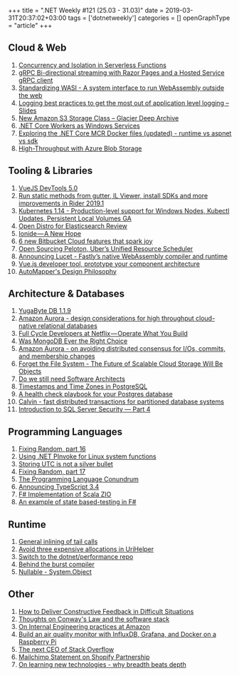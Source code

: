 +++
title = ".NET Weekly #121 (25.03 - 31.03)"
date = 2019-03-31T20:37:02+03:00
tags = ['dotnetweekly']
categories = []
openGraphType = "article"
+++

## Cloud & Web

1. [Concurrency and Isolation in Serverless Functions](https://blog.binaris.com/concurrency-and-isolation-in-serverless-functions/)
1. [gRPC Bi-directional streaming with Razor Pages and a Hosted Service gRPC client](https://damienbod.com/2019/03/25/grpc-bi-directional-streaming-with-razor-pages-and-a-hosted-service-grpc-client/)
1. [Standardizing WASI - A system interface to run WebAssembly outside the web](https://hacks.mozilla.org/2019/03/standardizing-wasi-a-webassembly-system-interface/)
1. [Logging best practices to get the most out of application level logging – Slides](https://geshan.com.np/blog/2019/03/follow-these-logging-best-practices-to-get-the-most-out-of-application-level-logging-slides/)
1. [New Amazon S3 Storage Class – Glacier Deep Archive](https://aws.amazon.com/blogs/aws/new-amazon-s3-storage-class-glacier-deep-archive/)
1. [.NET Core Workers as Windows Services](https://devblogs.microsoft.com/aspnet/net-core-workers-as-windows-services/)
1. [Exploring the .NET Core MCR Docker files (updated) - runtime vs aspnet vs sdk](https://andrewlock.net/exploring-the-net-core-mcr-docker-files-runtime-vs-aspnet-vs-sdk/)
1. [High-Throughput with Azure Blob Storage](https://azure.microsoft.com/en-us/blog/high-throughput-with-azure-blob-storage/)

<!--more-->

## Tooling & Libraries

1. [VueJS DevTools 5.0](https://github.com/vuejs/vue-devtools/releases/tag/v5.0.0)
1. [Run static methods from gutter, IL Viewer, install SDKs and more improvements in Rider 2019.1](https://blog.jetbrains.com/dotnet/2019/03/26/run-static-methods-gutter-il-viewer-install-sdks-improvements-rider-2019-1/)
1. [Kubernetes 1.14 - Production-level support for Windows Nodes, Kubectl Updates, Persistent Local Volumes GA](https://kubernetes.io/blog/2019/03/25/kubernetes-1-14-release-announcement/)
1. [Open Distro for Elasticsearch Review](https://sematext.com/blog/open-distro-elasticsearch-review/)
1. [Ionide — A New Hope](https://medium.com/lambda-factory/ionide-a-new-hope-a8b5ccac33ac)
1. [6 new Bitbucket Cloud features that spark joy](https://bitbucket.org/blog/6-new-bitbucket-cloud-features-that-spark-joy)
1. [Open Sourcing Peloton, Uber’s Unified Resource Scheduler](https://eng.uber.com/open-sourcing-peloton/)
1. [Announcing Lucet - Fastly’s native WebAssembly compiler and runtime](https://www.fastly.com/blog/announcing-lucet-fastly-native-webassembly-compiler-runtime)
1. [Vue.js developer tool, prototype your component architecture](https://prevue.io/)
1. [AutoMapper's Design Philosophy](https://jimmybogard.com/automappers-design-philosophy/)

## Architecture & Databases

1. [YugaByte DB 1.1.9](https://jepsen.io/analyses/yugabyte-db-1.1.9)
1. [Amazon Aurora - design considerations for high throughput cloud-native relational databases](https://blog.acolyer.org/2019/03/25/amazon-aurora-design-considerations-for-high-throughput-cloud-native-relational-databases/)
1. [Full Cycle Developers at Netflix — Operate What You Build](https://medium.com/netflix-techblog/full-cycle-developers-at-netflix-a08c31f83249)
1. [Was MongoDB Ever the Right Choice](https://www.simplethread.com/was-mongodb-ever-the-right-choice/)
1. [Amazon Aurora - on avoiding distributed consensus for I/Os, commits, and membership changes](https://blog.acolyer.org/2019/03/27/amazon-aurora:-on-avoiding-distributed-consensus-for-i-os,-commits,-and-membership-changes/)
1. [Forget the File System - The Future of Scalable Cloud Storage Will Be Objects](https://thenewstack.io/forget-file-system-future-scalable-cloud-storage-will-objects/)
1. [Do we still need Software Architects](https://medium.com/code-smells/do-we-still-need-software-architects-8e2ef2e5a4b1)
1. [Timestamps and Time Zones in PostgreSQL](https://phili.pe/posts/timestamps-and-time-zones-in-postgresql/)
1. [A health check playbook for your Postgres database](https://www.citusdata.com/blog/2019/03/29/health-checks-for-your-postgres-database/)
1. [Calvin - fast distributed transactions for partitioned database systems](https://blog.acolyer.org/2019/03/29/calvin-fast-distributed-transactions-for-partitioned-database-systems/)
1. [Introduction to SQL Server Security — Part 4](https://www.red-gate.com/simple-talk/sysadmin/data-protection-and-privacy/introduction-to-sql-server-security-part-4/)

## Programming Languages

1. [Fixing Random, part 16](https://ericlippert.com/2019/03/25/fixing-random-part-16/)
1. [Using .NET PInvoke for Linux system functions](https://developers.redhat.com/blog/2019/03/25/using-net-pinvoke-for-linux-system-functions/)
1. [Storing UTC is not a silver bullet](https://codeblog.jonskeet.uk/2019/03/27/storing-utc-is-not-a-silver-bullet/)
1. [Fixing Random, part 17](https://ericlippert.com/2019/03/28/fixing-random-part-17/)
1. [The Programming Language Conundrum](http://evrl.com/programming/2019/03/28/the-language-conundrum.html)
1. [Announcing TypeScript 3.4](https://devblogs.microsoft.com/typescript/announcing-typescript-3-4/)
1. [F# Implementation of Scala ZIO](http://anthonylloyd.github.io/blog/2019/03/29/io)
1. [An example of state based-testing in F#](https://blog.ploeh.dk/2019/03/25/an-example-of-state-based-testing-in-f/)

## Runtime

1. [General inlining of tail calls](https://github.com/dotnet/coreclr/issues/23370)
1. [Avoid three expensive allocations in UriHelper](https://github.com/dotnet/corefx/pull/36056)
1. [Switch to the dotnet/performance repo](https://github.com/dotnet/corefx/pull/35781)
1. [Behind the burst compiler](https://xoofx.com/blog/2019/03/28/behind-the-burst-compiler/)
1. [Nullable - System.Object](https://github.com/dotnet/coreclr/pull/23466)

## Other

1. [How to Deliver Constructive Feedback in Difficult Situations](https://medium.dave-bailey.com/the-essential-guide-to-difficult-conversations-41f736e63ccf)
1. [Thoughts on Conway's Law and the software stack](https://blog.jessfraz.com/post/thoughts-on-conways-law-and-the-software-stack/)
1. [On Internal Engineering practices at Amazon](https://jatins.gitlab.io/me/amazon-internal-tools/)
1. [Build an air quality monitor with InfluxDB, Grafana, and Docker on a Raspberry Pi](https://www.balena.io/blog/build-an-environment-and-air-quality-monitor-with-raspberry-pi/)
1. [The next CEO of Stack Overflow](https://www.joelonsoftware.com/2019/03/28/the-next-ceo-of-stack-overflow/)
1. [Mailchimp Statement on Shopify Partnership](https://mailchimp.com/shopify-statement/)
1. [On learning new technologies - why breadth beats depth](https://codewithoutrules.com/2019/03/29/learn-new-technologies/)
